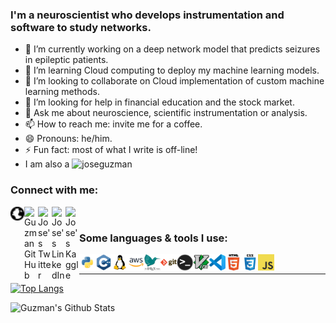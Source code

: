 ### I'm a neuroscientist who develops instrumentation and software to study networks.

<!--
**JoseGuzman/JoseGuzman** is a ✨ _special_ ✨ repository because its `README.md` (this file) appears on your GitHub profile.

Here are some ideas to get you started:
-->
- 🔭 I’m currently working on a deep network model that predicts seizures in epileptic patients.
- 🌱 I’m learning Cloud computing to deploy my machine learning models.
- 👯 I’m looking to collaborate on Cloud implementation of custom machine learning methods.
- 🤔 I’m looking for help in financial education and the stock market.
- 💬 Ask me about neuroscience, scientific instrumentation or analysis.
- 📫 How to reach me: invite me for a coffee.
- 😄 Pronouns: he/him.
- ⚡ Fun fact: most of what I write is off-line!
- I am also a ![joseguzman](https://road-to-kaggle-grandmaster.vercel.app/api/simple/joseguzman)


###  Connect with me:

[<img align="left" alt="Jose's Webpage"  width="22px" 
      src="https://raw.githubusercontent.com/iconic/open-iconic/master/svg/globe.svg" />](https://www.guzman-lab.com)
[<img align="left" alt="Guzman GitHub"  width="22px" 
      src="https://cdn.jsdelivr.net/npm/simple-icons@v3/icons/github.svg" />](https://github.com/JoseGuzman)
[<img align="left" alt="Jose's Twitter"  width="22px" 
      src="https://cdn.jsdelivr.net/npm/simple-icons@v3/icons/twitter.svg" />](https://twitter.com/GuZman_Lab)
[<img align="left" alt="Jose's LinkedIn" width="22px" 
      src="https://cdn.jsdelivr.net/npm/simple-icons@v3/icons/linkedin.svg" />](https://www.linkedin.com/in/sjmguzman/)
[<img align="left" alt="Jose's Kaggle"   width="22px" 
      src="https://cdn.jsdelivr.net/npm/simple-icons@v3/icons/kaggle.svg" />](https://www.kaggle.com/joseguzman)

<br />

  
### Some languages &  tools I use:

<img align="left" alt="Python" width="26px" 
     src="https://raw.githubusercontent.com/github/explore/80688e429a7d4ef2fca1e82350fe8e3517d3494d/topics/python/python.png" />
<img align="left" alt="C++" width="26px" 
     src="https://raw.githubusercontent.com/github/explore/80688e429a7d4ef2fca1e82350fe8e3517d3494d/topics/cpp/cpp.png" />
<img align="left" alt="Linux" width="26px" 
     src="https://raw.githubusercontent.com/github/explore/80688e429a7d4ef2fca1e82350fe8e3517d3494d/topics/linux/linux.png" />
<img align="left" alt="AWS" width="26px" 
     src="https://raw.githubusercontent.com/github/explore/80688e429a7d4ef2fca1e82350fe8e3517d3494d/topics/aws/aws.png" />
<img align="left" alt="Latex" width="26px" 
     src="https://raw.githubusercontent.com/github/explore/80688e429a7d4ef2fca1e82350fe8e3517d3494d/topics/latex/latex.png" />
<img align="left" alt="Git" width="26px" 
     src="https://raw.githubusercontent.com/github/explore/80688e429a7d4ef2fca1e82350fe8e3517d3494d/topics/git/git.png" />
<img align="left" alt="term" width="26px"
     src="https://raw.githubusercontent.com/github/explore/80688e429a7d4ef2fca1e82350fe8e3517d3494d/topics/terminal/terminal.png" />
<img align="left" alt="Vim" width="26px" 
     src="https://raw.githubusercontent.com/github/explore/80688e429a7d4ef2fca1e82350fe8e3517d3494d/topics/vim/vim.png" />
<img align="left" alt="Visual Studio Code" width="26px"       src="https://raw.githubusercontent.com/github/explore/80688e429a7d4ef2fca1e82350fe8e3517d3494d/topics/visual-studio-code/visual-studio-code.png" />
<img align="left" alt="HTML5" width="26px" src="https://raw.githubusercontent.com/github/explore/80688e429a7d4ef2fca1e82350fe8e3517d3494d/topics/html/html.png" />
<img align="left" alt="CSS3" width="26px" src="https://raw.githubusercontent.com/github/explore/80688e429a7d4ef2fca1e82350fe8e3517d3494d/topics/css/css.png" />
<img align="left" alt="JavaScript" width="26px" src="https://raw.githubusercontent.com/github/explore/80688e429a7d4ef2fca1e82350fe8e3517d3494d/topics/javascript/javascript.png" />

<br />
  
  ---
[![Top Langs](https://github-readme-stats.vercel.app/api/top-langs/?username=JoseGuzman&langs_count=12&count_private=true)](https://github.com/joseguzman/github-readme-stats)

<img align="left" alt="Guzman's Github Stats" 
     src="https://github-readme-stats.vercel.app/api?username=JoseGuzman&show_icons=true&hide_border=true" />
